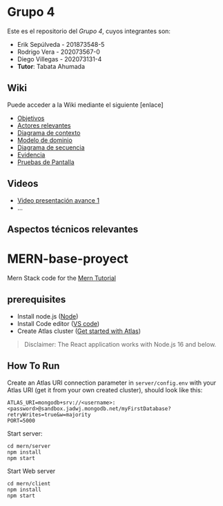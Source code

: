 # Grupo 4

Este es el repositorio del *Grupo 4*, cuyos integrantes son:

* Erik Sepúlveda - 201873548-5
* Rodrigo Vera - 202073567-0
* Diego Villegas - 202073131-4
* **Tutor**: Tabata Ahumada

## Wiki

Puede acceder a la Wiki mediante el siguiente [enlace]
* [Objetivos](https://github.com/dvilleg/INF236-2023-1-PAR201-GRUPO-04/wiki/Objetivos)
* [Actores relevantes](https://gitlab.inf.utfsm.cl/tabata.ahumada/inf236-2023-1-par201-grupo-04/-/wikis/Actores-relevantes)
* [Diagrama de contexto](https://gitlab.inf.utfsm.cl/tabata.ahumada/inf236-2023-1-par201-grupo-04/-/wikis/Diagrama-de-contexto)
* [Modelo de dominio](https://gitlab.inf.utfsm.cl/tabata.ahumada/inf236-2023-1-par201-grupo-04/-/wikis/Modelo-de-dominio)
* [Diagrama de secuencia](https://gitlab.inf.utfsm.cl/tabata.ahumada/inf236-2023-1-par201-grupo-04/-/wikis/Diagramas-de-secuencia)
* [Evidencia](https://gitlab.inf.utfsm.cl/tabata.ahumada/inf236-2023-1-par201-grupo-04/-/wikis/Evidencia-de-levantamiento)
* [Pruebas de Pantalla](https://gitlab.inf.utfsm.cl/tabata.ahumada/inf236-2023-1-par201-grupo-04/-/wikis/Prueba-de-Pantallas)
## Videos

* [Video presentación avance 1](https://youtu.be/v2L-krch6zk)
* ...

## Aspectos técnicos relevantes

# MERN-base-proyect
Mern Stack code for the [Mern Tutorial](https://www.mongodb.com/languages/mern-stack-tutorial)

## prerequisites
- Install node.js ([Node](https://nodejs.org/en/))
- Install Code editor ([VS code](https://code.visualstudio.com/))
- Create Atlas cluster ([Get started with Atlas](https://www.mongodb.com/docs/atlas/getting-started/?_ga=2.60427181.186721350.1682018286-1256642793.1682018286))

> Disclaimer: The React application works with Node.js 16 and below.
## How To Run
Create an Atlas URI connection parameter in `server/config.env` with your Atlas URI (get it from your own created cluster), should look like this:
```
ATLAS_URI=mongodb+srv://<username>:<password>@sandbox.jadwj.mongodb.net/myFirstDatabase?retryWrites=true&w=majority
PORT=5000
```

Start server:
```
cd mern/server
npm install
npm start
```

Start Web server
```
cd mern/client
npm install
npm start
```

